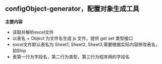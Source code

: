 ## configObject-generator，配置对象生成工具 ##

**主要内容**

- 读取并解析excel文件
- 以表名 + Object 为文件名生成 js 文件，提供 get set 类型接口
- excel文件默认表名为 Sheet1, Sheet2, Sheet3,需要根据实际内容修改表名，如Ship
- 表第一行为字段名，第二行为类型，第三行为程序用的字段名

